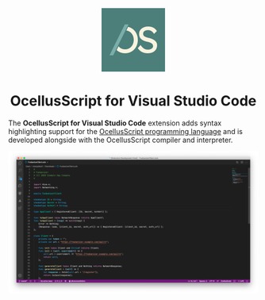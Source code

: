 
<div align="center">
<img src="https://raw.githubusercontent.com/alicerunsonfedora/ocellusscript/master/vslang/icon.png"/>

<h1 >OcellusScript for Visual Studio Code</h1>
</div>

The **OcellusScript for Visual Studio Code** extension adds syntax highlighting support for the [OcellusScript programming language](https://github.com/alicerunsonfedora/ocellusscript) and is developed alongside with the OcellusScript compiler and interpreter.

![OcellusScript VS Code example][screen]

[screen]: https://raw.githubusercontent.com/alicerunsonfedora/ocellusscript/master/vslang/screenshot.png